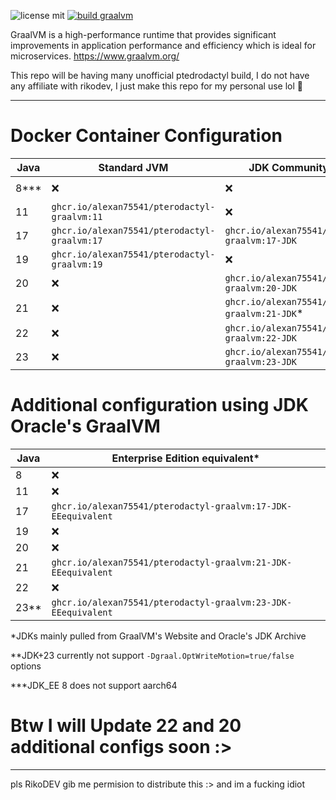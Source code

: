 
![license mit](https://img.shields.io/badge/license-MIT-green) 
[![build graalvm](https://github.com/AlexAn75541/pterodactyl-graalvm/actions/workflows/docker-image.yml/badge.svg)](https://github.com/AlexAn75541/pterodactyl-graalvm/actions/workflows/docker-image.yml)

GraalVM is a high-performance runtime that provides significant improvements in application performance and efficiency which is ideal for microservices. https://www.graalvm.org/


This repo will be having many unofficial ptedrodactyl build, I do not have any affiliate with rikodev, I just make this repo for my personal use lol 🧐

___

# Docker Container Configuration

| Java | Standard JVM                           	  | JDK Community Edition                              | JDK Enterprise Edition                                     |
|------|---------------------------------------------|--------------------------------------------------- |------------------------------------------------ |
| 8*** | ❌                                          | ❌                                          	    | `ghcr.io/alexan75541/pterodactyl-graalvm:8-EE` |
| 11   | `ghcr.io/alexan75541/pterodactyl-graalvm:11`| ❌                                          	    | `ghcr.io/alexan75541/pterodactyl-graalvm:11-EE` |
| 17   | `ghcr.io/alexan75541/pterodactyl-graalvm:17`| `ghcr.io/alexan75541/pterodactyl-graalvm:17-JDK` 	| `ghcr.io/alexan75541/pterodactyl-graalvm:17-EE` |
| 19   | `ghcr.io/alexan75541/pterodactyl-graalvm:19`| ❌                                          	    | ❌                                         	  |
| 20   | ❌                                     	    | `ghcr.io/alexan75541/pterodactyl-graalvm:20-JDK` 	| ❌                                         	  |
| 21   | ❌                                          | `ghcr.io/alexan75541/pterodactyl-graalvm:21-JDK`*  | ❌                                         	  |
| 22   | ❌                                     	    | `ghcr.io/alexan75541/pterodactyl-graalvm:22-JDK` 	| ❌                                         	  |
| 23   | ❌                                     	    | `ghcr.io/alexan75541/pterodactyl-graalvm:23-JDK`	| ❌                                          |

# Additional configuration using JDK Oracle's GraalVM

| Java | Enterprise Edition equivalent*                               	    
|------	|--------------------------------------------- |
| 8     | ❌                                          | 
| 11    | ❌                                          | 
| 17    | `ghcr.io/alexan75541/pterodactyl-graalvm:17-JDK-EEequivalent`| 
| 19   	| ❌                                             | 
| 20   	| ❌                                     	   | 
| 21   	| `ghcr.io/alexan75541/pterodactyl-graalvm:21-JDK-EEequivalent`| 
| 22    | ❌                                     	   | 
| 23** | `ghcr.io/alexan75541/pterodactyl-graalvm:23-JDK-EEequivalent`|

*JDKs mainly pulled from GraalVM's Website and Oracle's JDK Archive 

**JDK+23 currently not support `-Dgraal.OptWriteMotion=true/false` options

***JDK_EE 8 does not support aarch64

# Btw I will Update 22 and 20 additional configs soon :>
___

pls RikoDEV gib me permision to distribute this :>
and im a fucking idiot

